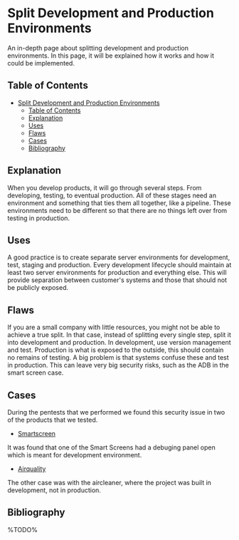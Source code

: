 # Split Development and Production Environments

An in-depth page about splitting development and production environments. In this page, it will be explained how it works and how it could be implemented.

## Table of Contents

- [Split Development and Production Environments](#split-development-and-production-environments)
  - [Table of Contents](#table-of-contents)
  - [Explanation](#explanation)
  - [Uses](#uses)
  - [Flaws](#flaws)
  - [Cases](#cases)
  - [Bibliography](#bibliography)

## Explanation

When you develop products, it will go through several steps. From developing, testing, to eventual production. All of these stages need an environment and something that ties them all together, like a pipeline. These environments need to be different so that there are no things left over from testing in production.

## Uses

A good practice is to create separate server environments for development, test, staging and production. Every development lifecycle should maintain at least two server environments for production and everything else. This will provide separation between customer's systems and those that should not be publicly exposed.

## Flaws

If you are a small company with little resources, you might not be able to achieve a true split. In that case, instead of splitting every single step, split it into development and production. In development, use version management and test. Production is what is exposed to the outside, this should contain no remains of testing. A big problem is that systems confuse these and test in production. This can leave very big security risks, such as the ADB in the smart screen case.

## Cases

During the pentests that we performed we found this security issue in two of the products that we tested.

- [Smartscreen](cases/smartscreen#Vulnerabilities)
  
It was found that one of the Smart Screens had a debuging panel open which is meant for development environment.

- [Airquality](cases/airquality#Vulnerabilities)

The other case was with the aircleaner, where the project was built in development, not in production.

## Bibliography

%TODO%
